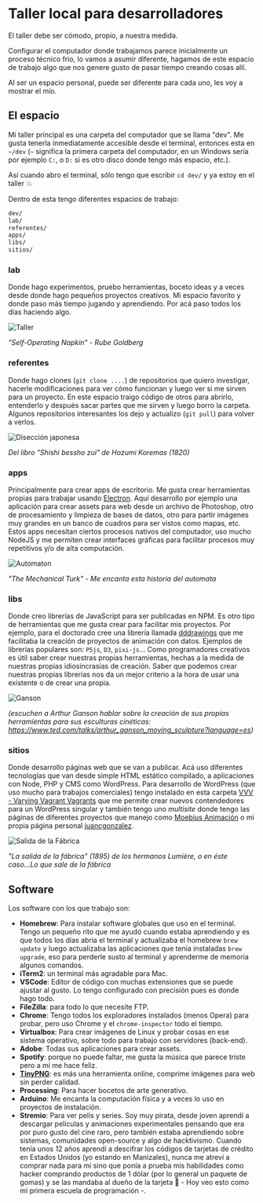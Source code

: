 # Taller local para desarrolladores

El taller debe ser cómodo, propio, a nuestra medida.

Configurar el computador donde trabajamos parece inicialmente un proceso técnico frio, lo vamos a asumir diferente, hagamos de este espacio de trabajo algo que nos genere gusto de pasar tiempo creando cosas allí.

Al ser un espacio personal, puede ser diferente para cada uno, les voy a mostrar el mío.

## El espacio

Mi taller principal es una carpeta del computador que se llama "dev". Me gusta tenerla inmediatamente accesible desde el terminal, entonces esta en `~/dev` (`~` significa la primera carpeta del computador, en un Windows sería por ejemplo `C:`, o `D:` si es otro disco donde tengo más espacio, etc.).

Así cuando abro el terminal, sólo tengo que escribir `cd dev/` y ya estoy en el taller :boom:

Dentro de esta tengo diferentes espacios de trabajo:

```bash
dev/
lab/
referentes/
apps/
libs/
sitios/
```

### lab

Donde hago experimentos, pruebo herramientas, boceto ideas y a veces desde donde hago pequeños proyectos creativos. Mi espacio favorito y donde paso más tiempo jugando y aprendiendo. Por acá paso todos los días haciendo algo.

![Taller](https://cbsnews2.cbsistatic.com/hub/i/r/2014/01/24/be234dce-2373-4d42-8fa3-bb65880d6340/resize/620x465/3b596fbea169b03d4dc0721e96a09987/Art%20of%20Rube%20Goldberg_190g.jpg)

_"Self-Operating Napkin" - Rube Goldberg_

### referentes

Donde hago clones (`git clone ....`) de repositorios que quiero investigar, hacerle modificaciones para ver cómo funcionan y luego ver si me sirven para un proyecto. En este espacio traigo código de otros para abrirlo, entenderlo y después sacar partes que me sirven y luego borro la carpeta. Algunos repositorios interesantes los dejo y actualizo (`git pull`) para volver a verlos.

![Disección japonesa](https://1843magazine.static-economist.com/sites/default/files/MSTR65_Diva_00004.jpg)

_Del libro "Shishi bessho zui" de Hozumi Koremas (1820)_

### apps

Principalmente para crear apps de escritorio. Me gusta crear herramientas propias para trabajar usando [Electron](https://www.electronjs.org/). Aquí desarrollo por ejemplo una aplicación para crear assets para web desde un archivo de Photoshop, otro de procesamiento y limpieza de bases de datos, otro para partir imágenes muy grandes en un banco de cuadros para ser vistos como mapas, etc. Estos apps necesitan ciertos procesos nativos del computador, uso mucho NodeJS y me permiten crear interfaces gráficas para facilitar procesos muy repetitivos y/o de alta computación.

![Automaton](https://upload.wikimedia.org/wikipedia/commons/thumb/6/6e/Racknitz_-_The_Turk_3.jpg/1200px-Racknitz_-_The_Turk_3.jpg)

_"The Mechanical Turk" - Me encanta esta historia del automata_

### libs

Donde creo librerías de JavaScript para ser publicadas en NPM. Es otro tipo de herramientas que me gusta crear para facilitar mis proyectos. Por ejemplo, para el doctorado cree una librería llamada [dddrawings](https://www.npmjs.com/package/dddrawings) que me facilitaba la creación de proyectos de animación con datos. Ejemplos de librerías populares son: `P5js`, `D3`, `pixi-js`... Como programadores creativos es útil saber crear nuestras propias herramientas, hechas a la medida de nuestras propias idiosincrasias de creación. Saber que podemos crear nuestras propias librerías nos da un mejor criterio a la hora de usar una existente o de crear una propia.

![Ganson](https://i.ytimg.com/vi/f0UNz-ayzrE/hqdefault.jpg)

_(escuchen a Arthur Ganson hablar sobre la creación de sus propias herramientas para sus esculturas cinéticas: https://www.ted.com/talks/arthur_ganson_moving_sculpture?language=es)_

### sitios

Donde desarrollo páginas web que se van a publicar. Acá uso diferentes tecnologías que van desde simple HTML estático compilado, a aplicaciones con Node, PHP y CMS como WordPress. Para desarrollo de WordPress (que uso mucho para trabajos comerciales) tengo instalado en esta carpeta [VVV - Varying Vagrant Vagrants](https://github.com/Varying-Vagrant-Vagrants/VVV) que me permite crear nuevos contendedores para un WordPress singular y también tengo uno _multisite_ donde tengo las páginas de diferentes proyectos que manejo como [Moebius Animación](http://moebiusanimacion.com) o mi propia página personal [juancgonzalez](http://juancgonzalez.com).

![Salida de la Fábrica](https://upload.wikimedia.org/wikipedia/commons/thumb/d/d4/Sortieusinelumiere.jpg/1200px-Sortieusinelumiere.jpg)

_"La salida de la fábrica" (1895) de los hermanos Lumière, o en éste caso...Lo que sale de la fábrica_

## Software

Los software con los que trabajo son:

- **Homebrew**: Para instalar software globales que uso en el terminal. Tengo un pequeño rito que me ayudó cuando estaba aprendiendo y es que todos los días abria el terminal y actualizaba el homebrew `brew update` y luego actualizaba las aplicaciones que tenia instaladas `brew upgrade`, eso para perderle susto al terminal y aprenderme de memoria algunos comandos.
- **iTerm2**: un terminal más agradable para Mac.
- **VSCode**: Editor de código con muchas extensiones que se puede ajustar al gusto. Lo tengo configurado con precisión pues es donde hago todo.
- **FileZilla**: para todo lo que necesite FTP.
- **Chrome**: Tengo todos los exploradores instalados (menos Opera) para probar, pero uso Chrome y el `chrome-inspector` todo el tiempo.
- **Virtualbox**: Para crear imágenes de Linux y probar cosas en ese sistema operativo, sobre todo para trabajo con servidores (back-end).
- **Adobe**: Todas sus aplicaciones para crear assets.
- **Spotify**: porque no puede faltar, me gusta la música que parece triste pero a mí me hace feliz.
- [**TinyPNG**](https://tinypng.com/): es más una herramienta online, comprime imágenes para web sin perder calidad.
- **Processing**: Para hacer bocetos de arte generativo.
- **Arduino**: Me encanta la computación física y a veces lo uso en proyectos de instalación.
- **Stremio**: Para ver pelis y series. Soy muy pirata, desde joven aprendí a descargar películas y animaciones experimentales pensando que era por puro gusto del cine raro, pero también estaba aprendiendo sobre sistemas, comunidades open-source y algo de hacktivismo. Cuando tenía unos 12 años aprendí a descifrar los códigos de tarjetas de crédito en Estados Unidos (yo estando en Manizales), nunca me atreví a comprar nada para mí sino que ponía a prueba mis habilidades como hacker comprando productos de 1 dólar (por lo general un paquete de gomas) y se las mandaba al dueño de la tarjeta :ghost: - Hoy veo esto como mi primera escuela de programación -.
